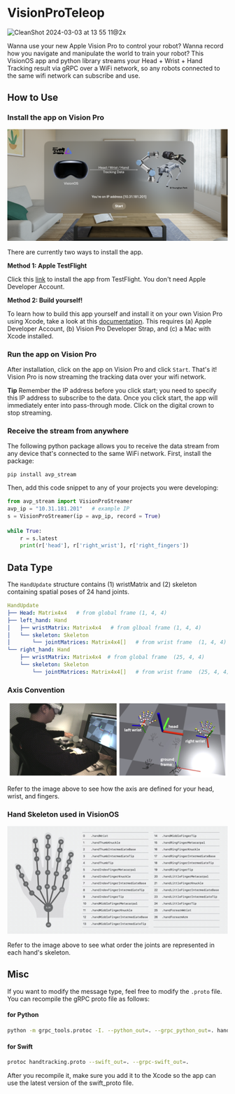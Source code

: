 VisionProTeleop
===========

![CleanShot 2024-03-03 at 13 55 11@2x](https://github.com/Improbable-AI/VisionProTeleop/assets/68195716/d87a906c-ccf3-4e2d-bd25-a66dc0df803b)



Wanna use your new Apple Vision Pro to control your robot?  Wanna record how you navigate and manipulate the world to train your robot? 
This VisionOS app and python library streams your Head + Wrist + Hand Tracking result via gRPC over a WiFi network, so any robots connected to the same wifi network can subscribe and use. 


## How to Use


### Install the app on Vision Pro 

![](assets/visionpro_main.png)

There are currently two ways to install the app. 

**Method 1: Apple TestFlight**

Click this [link]() to install the app from TestFlight. You don't need Apple Developer Account. 

**Method 2: Build yourself!** 

To learn how to build this app yourself and install it on your own Vision Pro using Xcode, take a look at this [documentation](/how_to_install.md). This requires (a) Apple Developer Account, (b) Vision Pro Developer Strap, and (c) a Mac with Xcode installed. 


### Run the app on Vision Pro 

After installation, click on the app on Vision Pro and click `Start`. That's it!  Vision Pro is now streaming the tracking data over your wifi network. 

**Tip**  Remember the IP address before you click start; you need to specify this IP address to subscribe to the data. Once you click start, the app will immediately enter into pass-through mode. Click on the digital crown to stop streaming.  


### Receive the stream from anywhere

The following python package allows you to receive the data stream from any device that's connected to the same WiFi network. First, install the package: 

```
pip install avp_stream
```

Then, add this code snippet to any of your projects you were developing: 

```python
from avp_stream import VisionProStreamer
avp_ip = "10.31.181.201"   # example IP 
s = VisionProStreamer(ip = avp_ip, record = True)

while True:
    r = s.latest
    print(r['head'], r['right_wrist'], r['right_fingers'])
```



## Data Type 

The `HandUpdate` structure contains (1) wristMatrix and (2) skeleton containing spatial poses of 24 hand joints.  

```yaml
HandUpdate
├── Head: Matrix4x4   # from global frame (1, 4, 4)
├── left_hand: Hand   
│   ├── wristMatrix: Matrix4x4   # from glboal frame (1, 4, 4)
│   └── skeleton: Skeleton
│       └── jointMatrices: Matrix4x4[]   # from wrist frame  (1, 4, 4)
└── right_hand: Hand
    ├── wristMatrix: Matrix4x4  # from global frame  (25, 4, 4)
    └── skeleton: Skeleton
        └── jointMatrices: Matrix4x4[]   # from wrist frame  (25, 4, 4)
```



### Axis Convention

![](assets/axis_convention.png)

Refer to the image above to see how the axis are defined for your head, wrist, and fingers. 

### Hand Skeleton used in VisionOS

![](assets/hand_skeleton_convention.png)

Refer to the image above to see what order the joints are represented in each hand's skeleton. 


## Misc 

If you want to modify the message type, feel free to modify the `.proto` file. You can recompile the gRPC proto file as follows: 

#### for Python

```bash
python -m grpc_tools.protoc -I. --python_out=. --grpc_python_out=. handtracking.proto
```


#### for Swift
```bash
protoc handtracking.proto --swift_out=. --grpc-swift_out=.
```
After you recompile it, make sure you add it to the Xcode so the app can use the latest version of the swift_proto file. 
